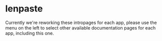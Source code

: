 # lenpaste

Currently we're reworking these intropages for each app, please use the menu on the left to select other available documentation pages for each app, including this one.
